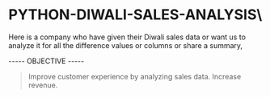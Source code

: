 # PYTHON-DIWALI-SALES-ANALYSIS\
Here is a company who have given their Diwali sales data or want us to analyze it for all the difference values or columns or share a summary,

----- OBJECTIVE -----
> Improve customer experience by analyzing sales data.
> Increase revenue.

